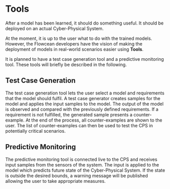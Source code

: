 # Tools

After a model has been learned, it should do something useful.
It should be deployed on an actual Cyber-Physical System.

At the moment, it is up to the user what to do with the trained models.
However, the Flowcean developers have the vision of making the deployment of models in real-world scenarios easier using **Tools**.

It is planned to have a test case generation tool and a predictive monitoring tool. These tools will briefly be described in the following.

## Test Case Generation

The test case generation tool lets the user select a model and requirements that the model should fulfil. A test case generator creates samples for the model and applies the input samples to the model.
The output of the model is observed and compared with the previously defined requirements.
If a requirement is not fulfilled, the generated sample presents a counter-example. At the end of the process, all counter-examples are shown to the user. The list of counter-examples can then be used to test the CPS in potentially critical scenarios.

## Predictive Monitoring

The predictive monitoring tool is connected live to the CPS and receives input samples from the sensors of the system.
The input is applied to the model which predicts future state of the Cyber-Physical System.
If the state is outside the desired bounds, a warning message will be published allowing the user to take appropriate measures.
